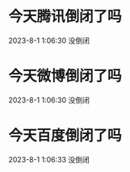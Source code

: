 # 今天腾讯倒闭了吗

2023-8-1 1:06:30 没倒闭

# 今天微博倒闭了吗

2023-8-1 1:06:30 没倒闭

# 今天百度倒闭了吗

2023-8-1 1:06:33 没倒闭

